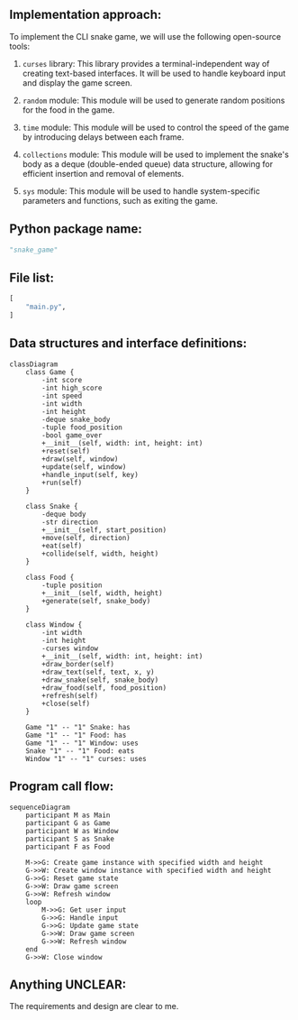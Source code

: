 ## Implementation approach:
To implement the CLI snake game, we will use the following open-source tools:

1. `curses` library: This library provides a terminal-independent way of creating text-based interfaces. It will be used to handle keyboard input and display the game screen.

2. `random` module: This module will be used to generate random positions for the food in the game.

3. `time` module: This module will be used to control the speed of the game by introducing delays between each frame.

4. `collections` module: This module will be used to implement the snake's body as a deque (double-ended queue) data structure, allowing for efficient insertion and removal of elements.

5. `sys` module: This module will be used to handle system-specific parameters and functions, such as exiting the game.

## Python package name:
```python
"snake_game"
```

## File list:
```python
[
    "main.py",
]
```

## Data structures and interface definitions:
```mermaid
classDiagram
    class Game {
        -int score
        -int high_score
        -int speed
        -int width
        -int height
        -deque snake_body
        -tuple food_position
        -bool game_over
        +__init__(self, width: int, height: int)
        +reset(self)
        +draw(self, window)
        +update(self, window)
        +handle_input(self, key)
        +run(self)
    }

    class Snake {
        -deque body
        -str direction
        +__init__(self, start_position)
        +move(self, direction)
        +eat(self)
        +collide(self, width, height)
    }

    class Food {
        -tuple position
        +__init__(self, width, height)
        +generate(self, snake_body)
    }

    class Window {
        -int width
        -int height
        -curses window
        +__init__(self, width: int, height: int)
        +draw_border(self)
        +draw_text(self, text, x, y)
        +draw_snake(self, snake_body)
        +draw_food(self, food_position)
        +refresh(self)
        +close(self)
    }

    Game "1" -- "1" Snake: has
    Game "1" -- "1" Food: has
    Game "1" -- "1" Window: uses
    Snake "1" -- "1" Food: eats
    Window "1" -- "1" curses: uses
```

## Program call flow:
```mermaid
sequenceDiagram
    participant M as Main
    participant G as Game
    participant W as Window
    participant S as Snake
    participant F as Food

    M->>G: Create game instance with specified width and height
    G->>W: Create window instance with specified width and height
    G->>G: Reset game state
    G->>W: Draw game screen
    G->>W: Refresh window
    loop
        M->>G: Get user input
        G->>G: Handle input
        G->>G: Update game state
        G->>W: Draw game screen
        G->>W: Refresh window
    end
    G->>W: Close window
```

## Anything UNCLEAR:
The requirements and design are clear to me.